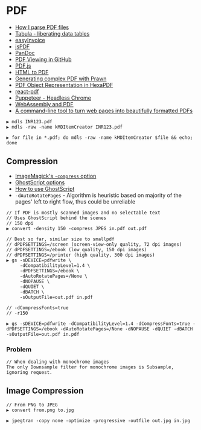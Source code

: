 # PDF

* [How I parse PDF files](https://thomaslevine.com/!/computing/parsing-pdfs/)
* [Tabula - liberating data tables](http://tabula.technology/)
* [easyInvoice](https://github.com/smhutch/easyInvoice)
* [jsPDF](https://parall.ax/products/jspdf)
* [PanDoc](http://johnmacfarlane.net/pandoc/)
* [PDF Viewing in GitHub](https://github.com/blog/1974-pdf-viewing)
* [PDF.js](https://github.com/mozilla/pdf.js)
* [HTML to PDF](https://www.designernews.co/stories/51286-html-to-pdf)
* [Generating complex PDF with Prawn](http://www.yoniweisbrod.com/generating-complex-pdf-documents-in-rails-with-prawn/)
* [PDF Object Representation in HexaPDF](https://gettalong.org/blog/2016/pdf-object-representation-in-hexapdf.html)
* [react-pdf](https://github.com/diegomura/react-pdf)
* [Puppeteer - Headless Chrome](https://try-puppeteer.appspot.com/)
* [WebAssembly and PDF](https://pspdfkit.com/blog/2017/webassembly-a-new-hope/)
* [A command-line tool to turn web pages into beautifully formatted PDFs](https://github.com/danburzo/percollate)

```
▶ mdls INR123.pdf
▶ mdls -raw -name kMDItemCreator INR123.pdf

▶ for file in *.pdf; do mdls -raw -name kMDItemCreator $file && echo; done
```

## Compression

* [ImageMagick's `-compress` option](https://www.imagemagick.org/script/command-line-options.php#compress)
* [GhostScript options](https://www.ghostscript.com/doc/9.20/VectorDevices.htm)
* [How to use GhostScript](https://www.ghostscript.com/doc/9.21/Use.htm)
* `-dAutoRotatePages` - Algorithm is heuristic based on majority of the pages' left to right flow, thus could be unreliable

```
// If PDF is mostly scanned images and no selectable text
// Uses GhostScript behind the scenes
// 150 dpi
▶ convert -density 150 -compress JPEG in.pdf out.pdf

// Best so far, similar size to smallpdf
// dPDFSETTINGS=/screen (screen-view-only quality, 72 dpi images)
// dPDFSETTINGS=/ebook (low quality, 150 dpi images)
// dPDFSETTINGS=/printer (high quality, 300 dpi images)
▶ gs -sDEVICE=pdfwrite \
     -dCompatibilityLevel=1.4 \
     -dPDFSETTINGS=/ebook \
     -dAutoRotatePages=/None \
     -dNOPAUSE \
     -dQUIET \
     -dBATCH \
     -sOutputFile=out.pdf in.pdf
     
// -dCompressFonts=true
// -r150

▶ gs -sDEVICE=pdfwrite -dCompatibilityLevel=1.4 -dCompressFonts=true -dPDFSETTINGS=/ebook -dAutoRotatePages=/None -dNOPAUSE -dQUIET -dBATCH -sOutputFile=out.pdf in.pdf
```

### Problem

```
// When dealing with monochrome images
The only Downsample filter for monochrome images is Subsample, ignoring request.
```

## Image Compression

```
// From PNG to JPEG
▶ convert from.png to.jpg

▶ jpegtran -copy none -optimize -progressive -outfile out.jpg in.jpg
```

